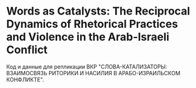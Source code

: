 # Words as Catalysts: The Reciprocal Dynamics of Rhetorical Practices and Violence in the Arab-Israeli Conflict

Код и данные для репликации ВКР "СЛОВА-КАТАЛИЗАТОРЫ: ВЗАИМОСВЯЗЬ РИТОРИКИ И НАСИЛИЯ В АРАБО-ИЗРАИЛЬСКОМ КОНФЛИКТЕ". 
